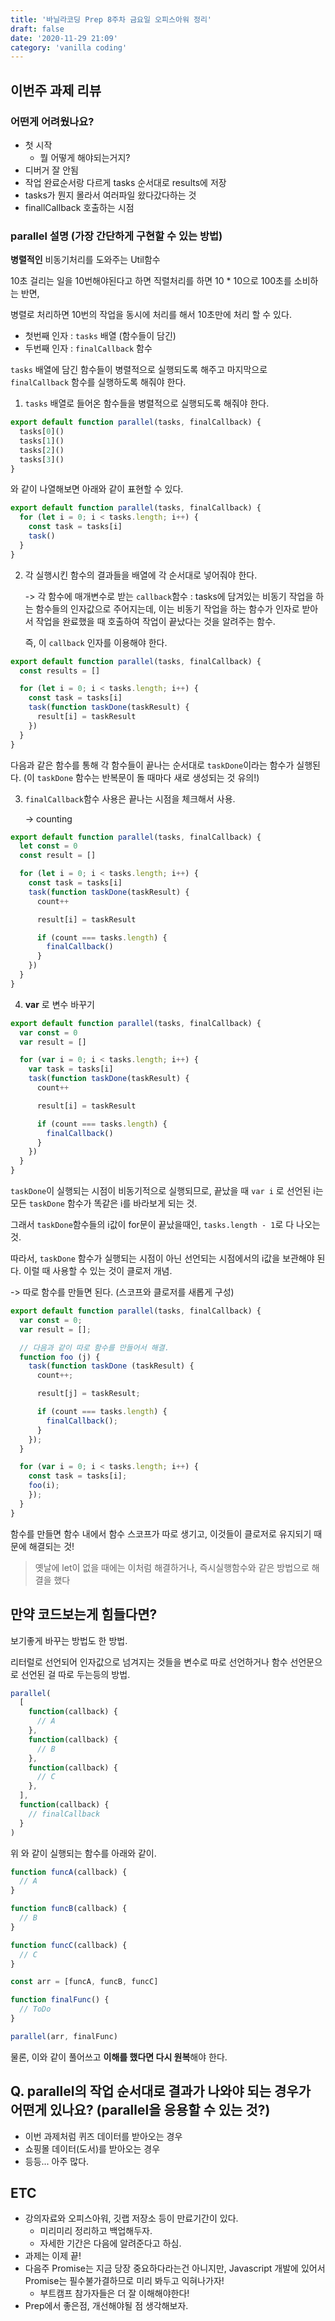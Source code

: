 ```yaml
---
title: '바닐라코딩 Prep 8주차 금요일 오피스아워 정리'
draft: false
date: '2020-11-29 21:09'
category: 'vanilla coding'
---
```


## 이번주 과제 리뷰

### 어떤게 어려웠나요?

- 첫 시작
  - 뭘 어떻게 해야되는거지?
- 디버거 잘 안됨
- 작업 완료순서랑 다르게 tasks 순서대로 results에 저장
- tasks가 뭔지 몰라서 여러파일 왔다갔다하는 것
- finallCallback 호출하는 시점

### parallel 설명 (가장 간단하게 구현할 수 있는 방법)

**병렬적인** 비동기처리를 도와주는 Util함수

10초 걸리는 일을 10번해야된다고 하면 직렬처리를 하면 10 \* 10으로 100초를 소비하는 반면,

병렬로 처리하면 10번의 작업을 동시에 처리를 해서 10초만에 처리 할 수 있다.

- 첫번째 인자 : `tasks` 배열 (함수들이 담긴)
- 두번째 인자 : `finalCallback` 함수

`tasks` 배열에 담긴 함수들이 병렬적으로 실행되도록 해주고 마지막으로 `finalCallback` 함수를 실행하도록 해줘야 한다.

1. `tasks` 배열로 들어온 함수들을 병렬적으로 실행되도록 해줘야 한다.

```js
export default function parallel(tasks, finalCallback) {
  tasks[0]()
  tasks[1]()
  tasks[2]()
  tasks[3]()
}
```

와 같이 나열해보면 아래와 같이 표현할 수 있다.

```js
export default function parallel(tasks, finalCallback) {
  for (let i = 0; i < tasks.length; i++) {
    const task = tasks[i]
    task()
  }
}
```

2. 각 실행시킨 함수의 결과들을 배열에 각 순서대로 넣어줘야 한다.

    -> 각 함수에 매개변수로 받는 `callback`함수 : tasks에 담겨있는 비동기 작업을 하는 함수들의 인자값으로 주어지는데, 이는 비동기 작업을 하는 함수가 인자로 받아서 작업을 완료했을 때 호출하여 작업이 끝났다는 것을 알려주는 함수.

   즉, 이 `callback` 인자를 이용해야 한다.

```js
export default function parallel(tasks, finalCallback) {
  const results = []

  for (let i = 0; i < tasks.length; i++) {
    const task = tasks[i]
    task(function taskDone(taskResult) {
      result[i] = taskResult
    })
  }
}
```

다음과 같은 함수를 통해 각 함수들이 끝나는 순서대로 `taskDone`이라는 함수가 실행된다. (이 `taskDone` 함수는 반복문이 돌 때마다 새로 생성되는 것 유의!)

3. `finalCallback`함수 사용은 끝나는 시점을 체크해서 사용.

   -> counting

```js
export default function parallel(tasks, finalCallback) {
  let const = 0
  const result = []

  for (let i = 0; i < tasks.length; i++) {
    const task = tasks[i]
    task(function taskDone(taskResult) {
      count++

      result[i] = taskResult

      if (count === tasks.length) {
        finalCallback()
      }
    })
  }
}
```

4. **var** 로 변수 바꾸기

```js
export default function parallel(tasks, finalCallback) {
  var const = 0
  var result = []

  for (var i = 0; i < tasks.length; i++) {
    var task = tasks[i]
    task(function taskDone(taskResult) {
      count++

      result[i] = taskResult

      if (count === tasks.length) {
        finalCallback()
      }
    })
  }
}
```

`taskDone`이 실행되는 시점이 비동기적으로 실행되므로, 끝났을 때 `var i` 로 선언된 i는 모든 `taskDone` 함수가 똑같은 i를 바라보게 되는 것.

그래서 `taskDone`함수들의 i값이 for문이 끝났을때인, `tasks.length - 1`로 다 나오는 것.

따라서, `taskDone` 함수가 실행되는 시점이 아닌 선언되는 시점에서의 i값을 보관해야 된다. 이럴 때 사용할 수 있는 것이 클로저 개념.

-> 따로 함수를 만들면 된다. (스코프와 클로저를 새롭게 구성)

```js
export default function parallel(tasks, finalCallback) {
  var const = 0;
  var result = [];

  // 다음과 같이 따로 함수를 만들어서 해결.
  function foo (j) {
    task(function taskDone (taskResult) {
      count++;

      result[j] = taskResult;

      if (count === tasks.length) {
        finalCallback();
      }
    });
  }

  for (var i = 0; i < tasks.length; i++) {
    const task = tasks[i];
    foo(i);
    });
  }
}
```

함수를 만들면 함수 내에서 함수 스코프가 따로 생기고, 이것들이 클로저로 유지되기 때문에 해결되는 것!

> 옛날에 let이 없을 때에는 이처럼 해결하거나, 즉시실행함수와 같은 방법으로 해결을 했다

## 만약 코드보는게 힘들다면?

보기좋게 바꾸는 방법도 한 방법.

리터럴로 선언되어 인자값으로 넘겨지는 것들을 변수로 따로 선언하거나 함수 선언문으로 선언된 걸 따로 두는등의 방법.

```js
parallel(
  [
    function(callback) {
      // A
    },
    function(callback) {
      // B
    },
    function(callback) {
      // C
    },
  ],
  function(callback) {
    // finalCallback
  }
)
```

위 와 같이 실행되는 함수를 아래와 같이.

```js
function funcA(callback) {
  // A
}

function funcB(callback) {
  // B
}

function funcC(callback) {
  // C
}

const arr = [funcA, funcB, funcC]

function finalFunc() {
  // ToDo
}

parallel(arr, finalFunc)
```

물론, 이와 같이 풀어쓰고 **이해를 했다면 다시 원복**해야 한다.

## Q. parallel의 작업 순서대로 결과가 나와야 되는 경우가 어떤게 있나요? (parallel을 응용할 수 있는 것?)

- 이번 과제처럼 퀴즈 데이터를 받아오는 경우
- 쇼핑몰 데이터(도서)를 받아오는 경우
- 등등... 아주 많다.

## ETC

- 강의자료와 오피스아워, 깃랩 저장소 등이 만료기간이 있다.
  - 미리미리 정리하고 백업해두자.
  - 자세한 기간은 다음에 알려준다고 하심.
- 과제는 이제 끝!
- 다음주 Promise는 지금 당장 중요하다라는건 아니지만, Javascript 개발에 있어서 Promise는 필수불가결하므로 미리 봐두고 익혀나가자!
  - 부트캠프 참가자들은 더 잘 이해해야한다!
- Prep에서 좋은점, 개선해야될 점 생각해보자.
